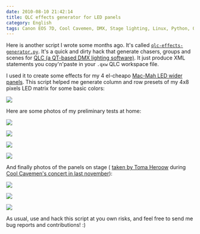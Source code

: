```yaml
---
date: 2010-08-10 21:42:14
title: QLC effects generator for LED panels
category: English
tags: Canon EOS 7D, Cool Cavemen, DMX, Stage lighting, Linux, Python, QLC, Qt, Script, XML
---
```


Here is another script I wrote some months ago. It's called
[`qlc-effects-generator.py`](https://github.com/kdeldycke/scripts/blob/master/qlc-effects-generator.py).
It's a quick and dirty hack that generate chasers, groups and scenes for
[QLC (a QT-based DMX lighting software)](https://sourceforge.net/projects/qlc/).
It just produce XML statements you copy'n'paste in your `.qxw` QLC workspace
file.

I used it to create some effects for my 4 el-cheapo
[Mac-Mah LED wider panels](https://fr.audiofanzine.com/projecteur-traditionnel-divers/mac-mah/WIDER-PANEL-RGB-648-LEDS-DMX/).
This script helped me generate column and row presets of my 4x8 pixels LED
matrix for some basic colors:

![](/uploads/2010/qlc-wider-panel-presets.png)

Here are some photos of my preliminary tests at home:

![](/uploads/2010/4-mac-mah-wider-led-panel-fushia.jpg)

![](/uploads/2010/4-mac-mah-wider-led-panel-blue.jpg)

![](/uploads/2010/4-mac-mah-wider-led-panel-red.jpg)

![](/uploads/2010/4-mac-mah-wider-led-panel-white.jpg)

And finally photos of the panels on stage (
[taken by Toma Heroow](https://web.archive.org/web/20100605092334/https://www.heroow.fr/2009/11/18/cool-cavemen/)
during
[Cool Cavemen's concert in last november](https://coolcavemen.com/2009/mametzik-mad-fest-chez-march/)):

![](/uploads/2010/img_0516-scaled.jpg)

![](/uploads/2010/img_0583-scaled.jpg)

![](/uploads/2010/img_0519-scaled.jpg)

As usual, use and hack this script at you own risks, and feel free to send me
bug reports and contributions! :)
